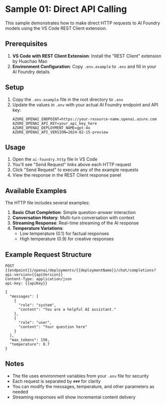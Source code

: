 # Sample 01: Direct API Calling

This sample demonstrates how to make direct HTTP requests to AI Foundry models using the VS Code REST Client extension.

## Prerequisites

1. **VS Code with REST Client Extension**: Install the "REST Client" extension by Huachao Mao
2. **Environment Configuration**: Copy `.env.example` to `.env` and fill in your AI Foundry details

## Setup

1. Copy the `.env.example` file in the root directory to `.env`
2. Update the values in `.env` with your actual AI Foundry endpoint and API key:
   ```
   AZURE_OPENAI_ENDPOINT=https://your-resource-name.openai.azure.com
   AZURE_OPENAI_API_KEY=your_api_key_here
   AZURE_OPENAI_DEPLOYMENT_NAME=gpt-4o
   AZURE_OPENAI_API_VERSION=2024-02-15-preview
   ```

## Usage

1. Open the `ai-foundry.http` file in VS Code
2. You'll see "Send Request" links above each HTTP request
3. Click "Send Request" to execute any of the example requests
4. View the response in the REST Client response panel

## Available Examples

The HTTP file includes several examples:

1. **Basic Chat Completion**: Simple question-answer interaction
2. **Conversation History**: Multi-turn conversation with context
3. **Streaming Response**: Real-time streaming of the AI response
4. **Temperature Variations**: 
   - Low temperature (0.1) for factual responses
   - High temperature (0.9) for creative responses

## Example Request Structure

```http
POST {{endpoint}}/openai/deployments/{{deploymentName}}/chat/completions?api-version={{apiVersion}}
Content-Type: application/json
api-key: {{apiKey}}

{
  "messages": [
    {
      "role": "system",
      "content": "You are a helpful AI assistant."
    },
    {
      "role": "user",
      "content": "Your question here"
    }
  ],
  "max_tokens": 150,
  "temperature": 0.7
}
```

## Notes

- The file uses environment variables from your `.env` file for security
- Each request is separated by `###` for clarity
- You can modify the messages, temperature, and other parameters as needed
- Streaming responses will show incremental content delivery
